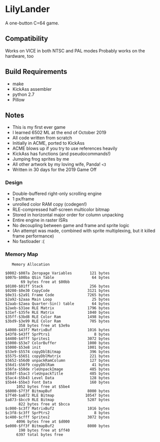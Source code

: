 # LilyLander
A one-button C=64 game.

## Compatibility
Works on VICE in both NTSC and PAL modes
Probably works on the hardware, too

## Build Requirements
* make
* KickAss assembler
* python 2.7
 * Pillow

## Notes

* This is my first ever game
* I learned 6502 ML at the end of October 2019
* All code written from scratch
 * Initially in ACME, ported to KickAss
  * ACME blows up if you try to use references heavily
  * KickAss has functions (and pseudocommands!)
* Jumping frog sprites by me
* All other artwork by my loving wife, Panda! ```<3```
* Written in 30 days for the 2019 Game Off

### Design
* Double-buffered right-only scrolling engine
 * 1 px/frame
 * unrolled color RAM copy (codegen!)
* RLE-compressed half-screen multicolor bitmap
 * Stored in horizontal major order for column unpacking
* Entire engine in raster ISRs
 * No decoupling between game and frame and sprite logic
  * (An attempt was made, combined with sprite multiplexing, but it killed frame performance) 
* No fastloader :(

### Memory Map
```
   Memory Allocation

$0002-$007a Zeropage Variables        121 bytes
$007b-$00ba QSin Table                 64 bytes
	   69 bytes free at $00bb
$0100-$01ff Stack                     256 bytes
$0200-$0e30 CopyCode                 3121 bytes
$0e31-$2a91 Frame Code               7265 bytes
$2a92-$2aaa Main Loop                  25 bytes
$2aab-$2aea Quarter-Sin() table        64 bytes
$2aeb-$31ee RLE Matrix               1796 bytes
$31ef-$35fe RLE Matrix               1040 bytes
$35ff-$3bd8 RLE Color Ram            1498 bytes
$3bd9-$3e99 RLE Color Ram             705 bytes
	  358 bytes free at $3e9a
$4000-$43f7 MatrixBuf                1016 bytes
$43f8-$43ff SprPtrs1                    8 bytes
$4400-$4fff Sprites1                 3072 bytes
$5000-$53e7 ColorBuffer              1000 bytes
$5000-$53e8 init                     1001 bytes
$53e9-$5574 copyDblBitmap             396 bytes
$5575-$5651 copyDblMatrix             221 bytes
$5652-$56d0 unpackRamColumn           127 bytes
$56d1-$56f9 copyDblRam                 41 bytes
$56fa-$58de rleUnpackImage            485 bytes
$58df-$5ac3 rleUnpackTitle            485 bytes
$5ac4-$5b43 Level Data                128 bytes
$5b44-$5be3 Font Data                 160 bytes
	 1052 bytes free at $5be4
$6000-$7f3f BitmapBuf                8000 bytes
$7f40-$a872 RLE Bitmap              10547 bytes
$a873-$bcc9 RLE Bitmap               5207 bytes
	  822 bytes free at $bcca
$c000-$c3f7 MatrixBuf2               1016 bytes
$c3f8-$c3ff SprPtrs2                    8 bytes
$c400-$cfff Sprites2                 3072 bytes
	 4096 bytes free at $d000
$e000-$ff3f BitmapBuf2               8000 bytes
	  190 bytes free at $ff40
	 6397 total bytes free
```
